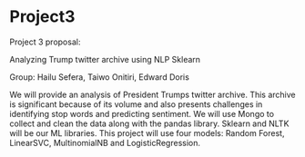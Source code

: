 # Project3

Project 3 proposal:

Analyzing Trump twitter archive using NLP Sklearn

Group:
Hailu Sefera,
Taiwo Onitiri,
Edward Doris

We will provide an analysis of President Trumps twitter archive. This archive is significant because of its volume and also presents challenges in identifying stop words and predicting sentiment.
We will use Mongo to collect and clean the data along with the pandas library. Sklearn and NLTK will be our ML libraries.  This project will use four models: Random Forest, LinearSVC, MultinomialNB and LogisticRegression.
